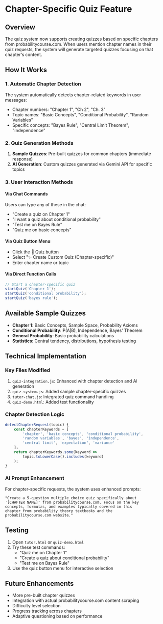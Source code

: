 # Chapter-Specific Quiz Feature

## Overview
The quiz system now supports creating quizzes based on specific chapters from probabilitycourse.com. When users mention chapter names in their quiz requests, the system will generate targeted quizzes focusing on that chapter's content.

## How It Works

### 1. Automatic Chapter Detection
The system automatically detects chapter-related keywords in user messages:
- Chapter numbers: "Chapter 1", "Ch 2", "Ch. 3"
- Topic names: "Basic Concepts", "Conditional Probability", "Random Variables"
- Specific concepts: "Bayes Rule", "Central Limit Theorem", "Independence"

### 2. Quiz Generation Methods
1. **Sample Quizzes**: Pre-built quizzes for common chapters (immediate response)
2. **AI Generation**: Custom quizzes generated via Gemini API for specific topics

### 3. User Interaction Methods

#### Via Chat Commands
Users can type any of these in the chat:
- "Create a quiz on Chapter 1"
- "I want a quiz about conditional probability"
- "Test me on Bayes Rule"
- "Quiz me on basic concepts"

#### Via Quiz Button Menu
- Click the 🧠 Quiz button
- Select "✨ Create Custom Quiz (Chapter-specific)"
- Enter chapter name or topic

#### Via Direct Function Calls
```javascript
// Start a chapter-specific quiz
startQuiz('Chapter 1');
startQuiz('conditional probability');
startQuiz('bayes rule');
```

## Available Sample Quizzes
- **Chapter 1**: Basic Concepts, Sample Space, Probability Axioms
- **Conditional Probability**: P(A|B), Independence, Bayes' Theorem
- **General Probability**: Basic probability calculations
- **Statistics**: Central tendency, distributions, hypothesis testing

## Technical Implementation

### Key Files Modified
1. `quiz-integration.js`: Enhanced with chapter detection and AI generation
2. `quiz-system.js`: Added sample chapter-specific quizzes
3. `tutor-chat.js`: Integrated quiz command handling
4. `quiz-demo.html`: Added test functionality

### Chapter Detection Logic
```javascript
detectChapterRequest(topic) {
    const chapterKeywords = [
        'chapter', 'basic concepts', 'conditional probability',
        'random variables', 'bayes', 'independence', 
        'central limit', 'expectation', 'variance'
    ];
    return chapterKeywords.some(keyword => 
        topic.toLowerCase().includes(keyword)
    );
}
```

### AI Prompt Enhancement
For chapter-specific requests, the system uses enhanced prompts:
```
"Create a 5-question multiple choice quiz specifically about 
'[CHAPTER NAME]' from probabilitycourse.com. Focus on the key 
concepts, formulas, and examples typically covered in this 
chapter from probability theory textbooks and the 
probabilitycourse.com website."
```

## Testing
1. Open `tutor.html` or `quiz-demo.html`
2. Try these test commands:
   - "Quiz me on Chapter 1"
   - "Create a quiz about conditional probability"
   - "Test me on Bayes Rule"
3. Use the quiz button menu for interactive selection

## Future Enhancements
- More pre-built chapter quizzes
- Integration with actual probabilitycourse.com content scraping
- Difficulty level selection
- Progress tracking across chapters
- Adaptive questioning based on performance